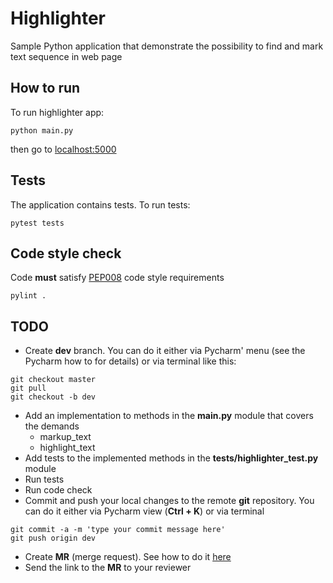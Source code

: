 Highlighter
===

Sample Python application that demonstrate the possibility to find and mark text sequence in web page

## How to run
To run highlighter app:
```buildoutcfg
python main.py
```

then go to [localhost:5000](localhost:5000)

## Tests
The application contains tests. To run tests:
```buildoutcfg
pytest tests
```

## Code style check
Code **must** satisfy [PEP008](https://www.python.org/dev/peps/pep-0008/) code style requirements

```buildoutcfg
pylint .
```
## TODO

 - Create **dev** branch. You can do it either via Pycharm' menu (see the Pycharm how to for details) or via terminal like this:
 ```buildoutcfg
 git checkout master
 git pull
 git checkout -b dev
```
 - Add an implementation to methods in the **main.py** module that covers the demands
    - markup_text
    - highlight_text
 - Add tests to the implemented methods in the **tests/highlighter_test.py** module
 - Run tests
 - Run code check
 - Commit and push your local changes to the remote **git** repository. You can do it either via Pycharm view (**Ctrl + K**) or via terminal 
 ```buildoutcfg
git commit -a -m 'type your commit message here'
git push origin dev
```
 - Create **MR** (merge request). See how to do it [here](https://docs.gitlab.com/ee/gitlab-basics/add-merge-request.html)
 - Send the link to the **MR** to your reviewer
 

